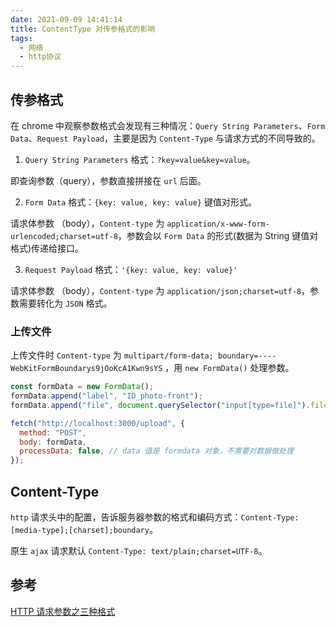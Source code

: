 ```yaml
---
date: 2021-09-09 14:41:14
title: ContentType 对传参格式的影响
tags:
  - 网络
  - http协议
---
```


## 传参格式

在 chrome 中观察参数格式会发现有三种情况：`Query String Parameters`、`Form Data`、`Request Payload`，主要是因为 `Content-Type` 与请求方式的不同导致的。

1. `Query String Parameters` 格式：`?key=value&key=value`。

即查询参数（query），参数直接拼接在 `url` 后面。

2. `Form Data` 格式：`{key: value, key: value}` 键值对形式。

请求体参数 （body），`Content-type` 为 `application/x-www-form-urlencoded;charset=utf-8`，参数会以 `Form Data` 的形式(数据为 String 键值对格式)传递给接口。

3. `Request Payload` 格式：`'{key: value, key: value}'`

请求体参数 （body），`Content-type` 为 `application/json;charset=utf-8`，参数需要转化为 `JSON` 格式。

### 上传文件

上传文件时 `Content-type` 为 `multipart/form-data; boundary=----WebKitFormBoundarys9jOoKcA1Kwn9sYS` ，用 `new FormData()` 处理参数。

```js
const formData = new FormData();
formData.append("label", "ID_photo-front");
formData.append("file", document.querySelector("input[type=file]").files[0]);

fetch("http://localhost:3000/upload", {
  method: "POST",
  body: formData,
  processData: false, // data 值是 formdata 对象，不需要对数据做处理
});
```

## Content-Type

`http` 请求头中的配置，告诉服务器参数的格式和编码方式：`Content-Type: [media-type];[charset];boundary`。

原生 `ajax` 请求默认 `Content-Type: text/plain;charset=UTF-8`。

## 参考

[HTTP 请求参数之三种格式](https://segmentfault.com/a/1190000020665242)
